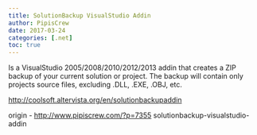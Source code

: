 ```yaml
---
title: SolutionBackup VisualStudio Addin
author: PipisCrew
date: 2017-03-24
categories: [.net]
toc: true
---
```


Is a VisualStudio 2005/2008/2010/2012/2013 addin that creates a ZIP backup of your current solution or project. The backup will contain only projects source files, excluding .DLL, .EXE, .OBJ, etc.

http://coolsoft.altervista.org/en/solutionbackupaddin

origin - http://www.pipiscrew.com/?p=7355 solutionbackup-visualstudio-addin